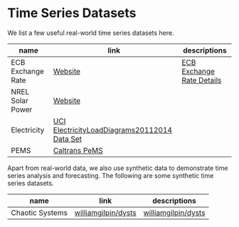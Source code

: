 # Time Series Datasets

We list a few useful real-world time series datasets here.

| name | link | descriptions |
|------|------|--------------|
| ECB Exchange Rate | [Website](https://www.ecb.europa.eu/stats/policy_and_exchange_rates/euro_reference_exchange_rates/html/index.en.html) | [ECB Exchange Rate Details](timeseries-datasets.ecb-exchange-rate.md) |
| NREL Solar Power | [Website](https://www.nrel.gov/grid/solar-power-data.html) |  |
| Electricity | [UCI ElectricityLoadDiagrams20112014 Data Set](https://archive.ics.uci.edu/ml/datasets/ElectricityLoadDiagrams20112014) |  |
| PEMS | [Caltrans PeMS](https://pems.dot.ca.gov/?dnode=Clearinghouse) |  |

Apart from real-world data, we also use synthetic data to demonstrate time series analysis and forecasting. The following are some synthetic time series datasets.

| name | link | descriptions |
| ---- | ---- | ------------ |
| Chaotic Systems | [williamgilpin/dysts](https://github.com/williamgilpin/dysts) |  [williamgilpin/dysts](https://github.com/williamgilpin/dysts)  |
